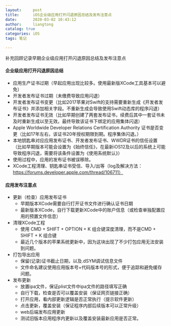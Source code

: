 ```yaml
---
layout:     post
title:      iOS企业级应用打开闪退原因总结及发布注意点
date:       2020-03-02 10:43:12
author:     liangtong
catalog: true
categories: iOS
tags: 笔记

---
```



补充回顾记录早期企业级应用打开闪退原因总结及发布注意点




####  企业级应用打开闪退原因总结

+ 应用生产证书过期（早起应用出现比较多。使用最新版XCode工具基本可以避免）
+ 开发者发布证书过期（未缴费导致应用闪退）
+ 开发者发布证书变更（比如2017苹果对Swift的支持需要重新生成《开发者发布证书》并添加相关字段。不重新生成会导致使用Swift动态库的程序闪退）
+ 开发者发布证书无效（比如早期创建了两套发布证书，续费后其中一套证书未及时重新生成以至无效。最终导致该证书下绑定的应用集体闪退）
+ Apple Worldwide Developer Relations Certification Authority 证书是否变更（比如17年左右，该证书20年授权期限到期。程序集体闪退。）
+ 本地钥匙串对应应用发布证书、开发者发布证书、WWDR证书的信任设置（比如早期版本可能会设置为《始终信任》，在最新iOS12及以后的系统上可能导致程序闪退，需要将该条件设置为《使用系统默认》）
+ 使用过程中，应用的发布证书被误移除。
+ XCode工程清理、钥匙串证书受信、导入/出等（log及解决方法：https://forums.developer.apple.com/thread/106711）



####  应用发布注意点

+ 更新（检查）应用发布证书
  + 早期版本XCode需要自行打开证书文件进行确认证书日期
  + 最新版本XCode，自行下载更新XCode中的账户信息（或检查单独配置应用的预置文件信息）
+ 清理XCode工程
  + 使用 CMD + SHIFT + OPTION + K 组合键深度清理，而不是CMD + SHIFT + K 组合键
  + 最近几个版本的苹果系统更新中，因为这块出现了不少打包应用无法安装到问题。
+ 打包导出应用
  + 保留(记录)证书截止日期，以及.dSYM调试信息文件
  + 文件命名建议使用应用版本号+代码版本号的形式，便于追踪和避免缓存问题。
+ 发布更新
  + 放置ipa文件，保证plist文件中ipa文件的路径填写正确
  + 自行下载，检查是否可以覆盖安装（保证网页链接正确）
  + 打开应用，看内部更新逻辑是否正常执行（提示软件更新）
  + 点击更新，覆盖安装（保证程序内部后续版本可以正常升级）
  + web后端发布应用更新
  + 测试旧版本应用程序内更新以及覆盖安装最新应用是否正常。